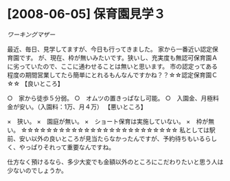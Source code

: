 # [2008-06-05] 保育園見学３
_ワーキングマザー_

最近、毎日、見学してますが、今日も行ってきました。
家から一番近い認定保育園です。
が、現在、枠が無いみたいです。狭いし、充実度も無認可保育園Ａに劣っていたので、ここに通わせることは無いと思います。
市の認定ってある程度の期間営業してたら簡単にとれるもんなんですかね？？☆☆認定保育園Ｃ☆☆
【良いところ】

○　家から徒歩５分弱。
○　オムツの置きっぱなし可能。
○　入園金、月極料金が安い。（入園料：1万、月４万）
【悪いところ】

×　狭い。
×　園庭が無い。
×　ショート保育は実施していない。
×　枠が無い。
☆☆☆☆☆☆☆☆☆☆☆☆☆☆☆☆☆☆☆☆☆☆☆☆☆
私としては駅前、安い以外の良いところが見当たらなかったんですが、予約待ちもいるらしく、やっぱりそれって重要なんですね。

仕方なく預けるなら、多少大変でも金額以外のところにこだわりたいと思う人は少ないのでしょうか。
